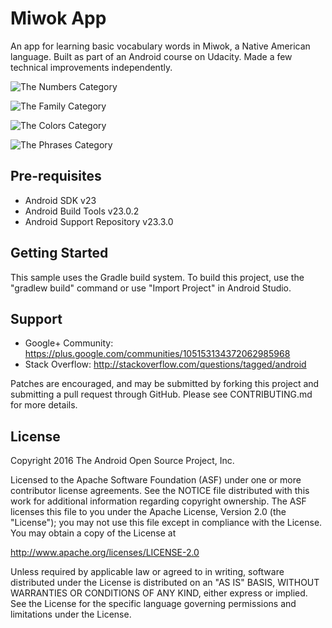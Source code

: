 Miwok App
===================================

An app for learning basic vocabulary words in Miwok, a Native American language. Built as part of an Android course on Udacity. Made a few technical improvements independently.

![The Numbers Category](https://drive.google.com/file/d/0B9D-67QnMfKZY1ktNm9kVmV6aXlTRU0wdVpyU1VsRjBpZUFN/view?usp=sharing "The Numbers Category")

![The Family Category](https://drive.google.com/file/d/0B9D-67QnMfKZYURZaU5nNjQwNG5KNG5JUUJkWGtmMTkxWS00/view?usp=sharing "The Family Category")

![The Colors Category](https://drive.google.com/file/d/0B9D-67QnMfKZWnZwTE9jZWxHTmxYU1p2Q1M2MkROOGY2S1JZ/view?usp=sharing "The Colors Category")

![The Phrases Category](https://drive.google.com/file/d/0B9D-67QnMfKZSmpMcl9oMHJ6ZVlNcUNhRkdIWERtWXZKWWlF/view?usp=sharing "The Phrases Category")





Pre-requisites
--------------

- Android SDK v23
- Android Build Tools v23.0.2
- Android Support Repository v23.3.0

Getting Started
---------------

This sample uses the Gradle build system. To build this project, use the
"gradlew build" command or use "Import Project" in Android Studio.

Support
-------

- Google+ Community: https://plus.google.com/communities/105153134372062985968
- Stack Overflow: http://stackoverflow.com/questions/tagged/android

Patches are encouraged, and may be submitted by forking this project and
submitting a pull request through GitHub. Please see CONTRIBUTING.md for more details.

License
-------

Copyright 2016 The Android Open Source Project, Inc.

Licensed to the Apache Software Foundation (ASF) under one or more contributor
license agreements.  See the NOTICE file distributed with this work for
additional information regarding copyright ownership.  The ASF licenses this
file to you under the Apache License, Version 2.0 (the "License"); you may not
use this file except in compliance with the License.  You may obtain a copy of
the License at

http://www.apache.org/licenses/LICENSE-2.0

Unless required by applicable law or agreed to in writing, software
distributed under the License is distributed on an "AS IS" BASIS, WITHOUT
WARRANTIES OR CONDITIONS OF ANY KIND, either express or implied.  See the
License for the specific language governing permissions and limitations under
the License.
